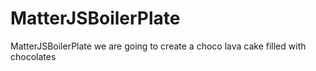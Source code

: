 # MatterJSBoilerPlate
MatterJSBoilerPlate 
we are going to create a choco lava cake filled with chocolates
